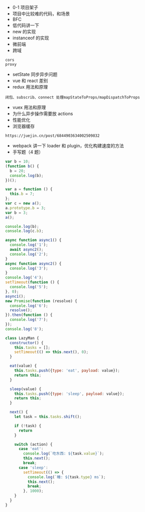 - 0-1 项目架子
- 项目中比较难的代码，和场景
- BFC
- 低代码讲一下
- new 的实现
- instanceof 的实现
- 微前端
- 跨域

```
cors
proxy
```

- setState 同步异步问题
- vue 和 react 差别
- redux 用法和原理

```
闭包、subscrib、connect 处理mapStateToProps/mapDispatchToProps
```

- vuex 用法和原理
- 为什么异步操作需要放 actions
- 性能优化
- 浏览器缓存

```
https://juejin.cn/post/6844903634002509832
```

- webpack 讲一下 loader 和 plugin，优化构建速度的方法
- 手写题（4 题）

```js
var b = 10;
(function b() {
  b = 20;
  console.log(b);
})();
```

```js
var a = function () {
  this.b = 7;
};
var c = new a();
a.prototype.b = 3;
var b = 3;
a();

console.log(b);
console.log(c.b);
```

```js
async function async1() {
  console.log('1');
  await async2();
  console.log('2');
}
async function async2() {
  console.log('3');
}
console.log('4');
setTimeout(function () {
  console.log('5');
}, 0);
async1();
new Promise(function (resolve) {
  console.log('6');
  resolve();
}).then(function () {
  console.log('7');
});
console.log('8');
```

```js
class LazyMan {
  constructor() {
    this.tasks = [];
    setTimeout(() => this.next(), 0);
  }

  eat(value) {
    this.tasks.push({type: 'eat', payload: value});
    return this;
  }

  sleep(value) {
    this.tasks.push({type: 'sleep', payload: value});
    return this;
  }

  next() {
    let task = this.tasks.shift();

    if (!task) {
      return
    }

    switch (action) {
      case 'eat':
        console.log(`吃东西: ${task.value}`);
        this.next();
        break;
      case 'sleep':
        setTimeout(() => {
          console.log(`睡: ${task.type} ms`);
          this.next();
          break;
        }, 1000);
    }
  }
}
```
